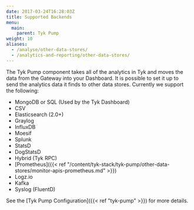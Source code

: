 ```yaml
---
date: 2017-03-24T16:28:03Z
title: Supported Backends
menu:
  main:
    parent: Tyk Pump
weight: 10 
aliases:
  - /analyse/other-data-stores/
  - /analytics-and-reporting/other-data-stores/
---
```


The Tyk Pump component takes all of the analytics in Tyk and moves the data from the Gateway into your Dashboard. It is possible to set it up to send the analytics data it finds to other data stores. Currently we support the following:

- MongoDB or SQL (Used by the Tyk Dashboard)
- CSV
- Elasticsearch (2.0+)
- Graylog
- InfluxDB
- Moesif
- Splunk
- StatsD
- DogStatsD
- Hybrid (Tyk RPC)
- [Prometheus]({{< ref "/content/tyk-stack/tyk-pump/other-data-stores/monitor-apis-prometheus.md" >}})
- Logz.io
- Kafka
- Syslog (FluentD)

See the [Tyk Pump Configuration]({{< ref "tyk-pump" >}}) for more details.

